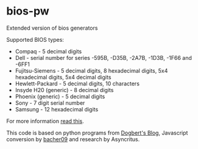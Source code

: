 # bios-pw
Extended version of bios generators

Supported BIOS types:
* Compaq - 5 decimal digits
* Dell	- serial number for series -595B, -D35B, -2A7B, -1D3B, -1F66 and -6FF1
* Fujitsu-Siemens - 5 decimal digits, 8 hexadecimal digits, 5x4 hexadecimal digits, 5x4 decimal digits
* Hewlett-Packard - 5 decimal digits, 10 characters
* Insyde H20 (generic) - 8 decimal digits
* Phoenix (generic) - 5 decimal digits
* Sony - 7 digit serial number
* Samsung - 12 hexadecimal digits

For more information [read this](http://dogber1.blogspot.com/2009/05/table-of-reverse-engineered-bios.html).

This code is based on python programs from [Dogbert&#39;s Blog](http://dogber1.blogspot.com/2009/05/table-of-reverse-engineered-bios.html), Javascript conversion by [bacher09](https://github.com/bacher09/pwgen-for-bios) and research by Asyncritus.
